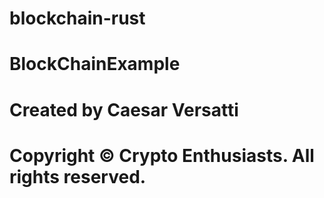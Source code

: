 # blockchain-rust

#  BlockChainExample
#  
#  Created by Caesar Versatti
#  Copyright © Crypto Enthusiasts. All rights reserved.
